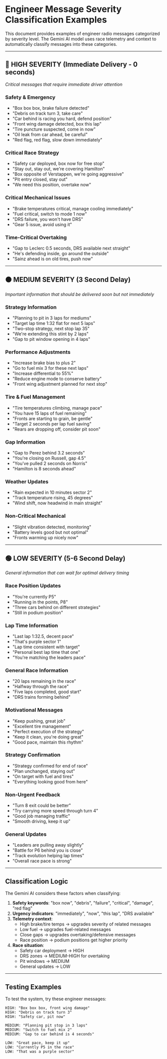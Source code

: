 # Engineer Message Severity Classification Examples

This document provides examples of engineer radio messages categorized by severity level. The Gemini AI model uses race telemetry and context to automatically classify messages into these categories.

---

## 🔴 HIGH SEVERITY (Immediate Delivery - 0 seconds)

_Critical messages that require immediate driver attention_

### Safety & Emergency

- "Box box box, brake failure detected"
- "Debris on track turn 3, take care"
- "Car behind is racing you hard, defend position"
- "Front wing damage detected, box this lap"
- "Tire puncture suspected, come in now"
- "Oil leak from car ahead, be careful"
- "Red flag, red flag, slow down immediately"

### Critical Race Strategy

- "Safety car deployed, box now for free stop"
- "Stay out, stay out, we're covering Hamilton"
- "Box opposite of Verstappen, we're going aggressive"
- "Pit entry closed, stay out"
- "We need this position, overtake now"

### Critical Mechanical Issues

- "Brake temperatures critical, manage cooling immediately"
- "Fuel critical, switch to mode 1 now"
- "DRS failure, you won't have DRS"
- "Gear 5 issue, avoid using it"

### Time-Critical Overtaking

- "Gap to Leclerc 0.5 seconds, DRS available next straight"
- "He's defending inside, go around the outside"
- "Sainz ahead is on old tires, push now"

---

## 🟠 MEDIUM SEVERITY (3 Second Delay)

_Important information that should be delivered soon but not immediately_

### Strategy Information

- "Planning to pit in 3 laps for mediums"
- "Target lap time 1:32 flat for next 5 laps"
- "Two-stop strategy, next stop lap 35"
- "We're extending this stint by 2 laps"
- "Gap to pit window opening in 4 laps"

### Performance Adjustments

- "Increase brake bias to plus 2"
- "Go to fuel mix 3 for these next laps"
- "Increase differential to 55%"
- "Reduce engine mode to conserve battery"
- "Front wing adjustment planned for next stop"

### Tire & Fuel Management

- "Tire temperatures climbing, manage pace"
- "You have 15 laps of fuel remaining"
- "Fronts are starting to grain, be gentle"
- "Target 2 seconds per lap fuel saving"
- "Rears are dropping off, consider pit soon"

### Gap Information

- "Gap to Perez behind 3.2 seconds"
- "You're closing on Russell, gap 4.5"
- "You've pulled 2 seconds on Norris"
- "Hamilton is 8 seconds ahead"

### Weather Updates

- "Rain expected in 10 minutes sector 2"
- "Track temperature rising, 45 degrees"
- "Wind shift, now headwind in main straight"

### Non-Critical Mechanical

- "Slight vibration detected, monitoring"
- "Battery levels good but not optimal"
- "Fronts warming up nicely now"

---

## 🟢 LOW SEVERITY (5-6 Second Delay)

_General information that can wait for optimal delivery timing_

### Race Position Updates

- "You're currently P5"
- "Running in the points, P8"
- "Three cars behind on different strategies"
- "Still in podium position"

### Lap Time Information

- "Last lap 1:32.5, decent pace"
- "That's purple sector 1"
- "Lap time consistent with target"
- "Personal best lap time that one"
- "You're matching the leaders pace"

### General Race Information

- "20 laps remaining in the race"
- "Halfway through the race"
- "Five laps completed, good start"
- "DRS trains forming behind"

### Motivational Messages

- "Keep pushing, great job"
- "Excellent tire management"
- "Perfect execution of the strategy"
- "Keep it clean, you're doing great"
- "Good pace, maintain this rhythm"

### Strategy Confirmation

- "Strategy confirmed for end of race"
- "Plan unchanged, staying out"
- "On target with fuel and tires"
- "Everything looking good from here"

### Non-Urgent Feedback

- "Turn 8 exit could be better"
- "Try carrying more speed through turn 4"
- "Good job managing traffic"
- "Smooth driving, keep it up"

### General Updates

- "Leaders are pulling away slightly"
- "Battle for P6 behind you is close"
- "Track evolution helping lap times"
- "Overall race pace is strong"

---

## Classification Logic

The Gemini AI considers these factors when classifying:

1. **Safety keywords**: "box now", "debris", "failure", "critical", "damage", "red flag"
2. **Urgency indicators**: "immediately", "now", "this lap", "DRS available"
3. **Telemetry context**:
   - High brake/tire temps → upgrades severity of related messages
   - Low fuel → upgrades fuel-related messages
   - Close gaps → upgrades overtaking/defensive messages
   - Race position → podium positions get higher priority
4. **Race situation**:
   - Safety car deployment → HIGH
   - DRS zones → MEDIUM-HIGH for overtaking
   - Pit windows → MEDIUM
   - General updates → LOW

---

## Testing Examples

To test the system, try these engineer messages:

```
HIGH: "Box box box, front wing damage"
HIGH: "Debris on track turn 3"
HIGH: "Safety car, pit now"

MEDIUM: "Planning pit stop in 3 laps"
MEDIUM: "Switch to fuel mix 2"
MEDIUM: "Gap to car behind is 4 seconds"

LOW: "Great pace, keep it up"
LOW: "Currently P5 in the race"
LOW: "That was a purple sector"
```
